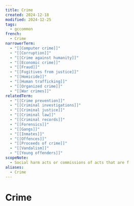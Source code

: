```yaml
---
title: Crime
created: 2024-12-18
modified: 2024-12-25
tags:
  - gccommon
french:
  - Crime
narrowerTerm:
  - "[[Computer crime]]"
  - "[[Corruption]]"
  - "[[Crime against humanity]]"
  - "[[Economic crime]]"
  - "[[Fraud]]"
  - "[[Fugitives from justice]]"
  - "[[Homicide]]"
  - "[[Human trafficking]]"
  - "[[Organized crime]]"
  - "[[War crimes]]"
relatedTerm:
  - "[[Crime prevention]]"
  - "[[Criminal investigations]]"
  - "[[Criminal justice]]"
  - "[[Criminal law]]"
  - "[[Criminal records]]"
  - "[[Forensics]]"
  - "[[Gangs]]"
  - "[[Inmates]]"
  - "[[Offences]]"
  - "[[Proceeds of crime]]"
  - "[[Vandalism]]"
  - "[[Young offenders]]"
scopeNote:
  - Social harm acts or commissions of acts that are f
aliases:
  - Crime
---
```

# Crime
